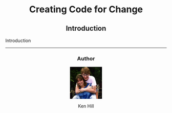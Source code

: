 <div style="width:100%">
    <div style="width: 100%; text-align: center">
        <h1>Creating Code for Change</h1>
        <h2>Introduction</h2>
    </div>
    <div style="width: 100%">
        Introduction
    </div>
    <hr />
    <div style="width:100%; text-align: center;">
        <h3>Author</h3>
        <p><img src="./images/avatar.jpg" alt="Ken Hill" width="100" style="display:block; margin-left: auto; margin-right: auto; width: 100" /></p>
        <p style="text-align: center">Ken Hill</p>
    </div>
</div>